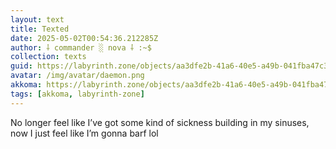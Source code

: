 ```yaml
---
layout: text
title: Texted
date: 2025-05-02T00:54:36.212285Z
author: ⸸ commander ░ nova ⸸ :~$
collection: texts
guid: https://labyrinth.zone/objects/aa3dfe2b-41a6-40e5-a49b-041fba47c310
avatar: /img/avatar/daemon.png
akkoma: https://labyrinth.zone/objects/aa3dfe2b-41a6-40e5-a49b-041fba47c310
tags: [akkoma, labyrinth-zone]
---
```


<p>No longer feel like I’ve got some kind of sickness building in my sinuses, now I just feel like I’m gonna barf lol</p>